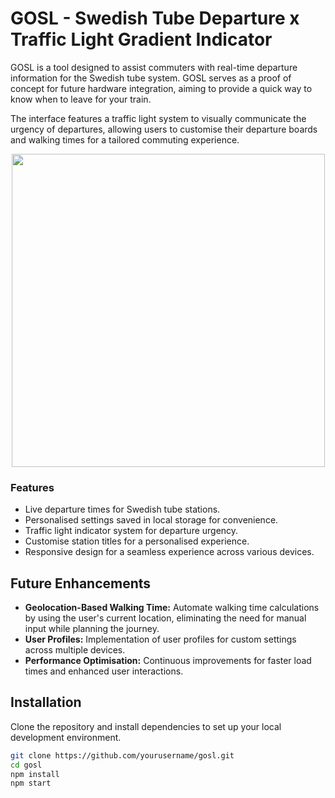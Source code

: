 # GOSL - Swedish Tube Departure x Traffic Light Gradient Indicator

GOSL is a tool designed to assist commuters with real-time departure information for the Swedish tube system. GOSL serves as a proof of concept for future hardware integration, aiming to provide a quick way to know when to leave for your train.

The interface features a traffic light system to visually communicate the urgency of departures, allowing users to customise their departure boards and walking times for a tailored commuting experience.

<p align="center">
<img height="501" src="https://github.com/Harry-Yates/gosl/assets/82885837/b949ad20-1fd5-4c04-96a6-81e2524401d8">
</p>

### Features

- Live departure times for Swedish tube stations.
- Personalised settings saved in local storage for convenience.
- Traffic light indicator system for departure urgency.
- Customise station titles for a personalised experience.
- Responsive design for a seamless experience across various devices.

## Future Enhancements

- **Geolocation-Based Walking Time:** Automate walking time calculations by using the user's current location, eliminating the need for manual input while planning the journey.
- **User Profiles:** Implementation of user profiles for custom settings across multiple devices.
- **Performance Optimisation:** Continuous improvements for faster load times and enhanced user interactions.

## Installation

Clone the repository and install dependencies to set up your local development environment.

```bash
git clone https://github.com/yourusername/gosl.git
cd gosl
npm install
npm start
```
